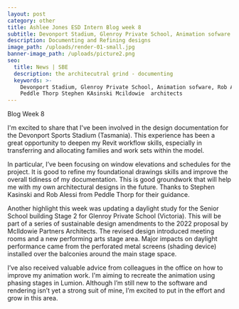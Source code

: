 ```yaml
---
layout: post
category: other
title: Ashlee Jones ESD Intern Blog week 8
subtitle: Devonport Stadium, Glenroy Private School, Animation sofware
description: Documenting and Refining designs
image_path: /uploads/render-01-small.jpg
banner-image_path: /uploads/picture2.png
seo:
  title: News | SBE
  description: the architecutral grind - documenting
  keywords: >-
    Devonport Stadium, Glenroy Private School, Animation sofware, Rob Alessi
    Peddle Thorp Stephen KAsinski Mcildowie  architects
---
```

Blog Week 8

I'm excited to share that I've been involved in the design documentation for the Devonport Sports Stadium (Tasmania). This experience has been a great opportunity to deepen my Revit workflow skills, especially in transferring and allocating families and work sets within the model.

In particular, I’ve been focusing on window elevations and schedules for the project. It is good to refine my foundational drawings skills and improve the overall tidiness of my documentation. This is good groundwork that will help me with my own architectural designs in the future. Thanks to Stephen Kasinski and Rob Alessi from Peddle Thorp for their guidance.

Another highlight this week was updating a daylight study for the Senior School building Stage 2 for Glenroy Private School (Victoria). This will be part of a series of sustainable design amendments to the 2022 proposal by McIldowie Partners Architects. The revised design introduced meeting rooms and a new performing arts stage area. Major impacts on daylight performance came from the perforated metal screens (shading device) installed over the balconies around the main stage space.

I’ve also received valuable advice from colleagues in the office on how to improve my animation work. I'm aiming to recreate the animation using phasing stages in Lumion. Although I’m still new to the software and rendering isn’t yet a strong suit of mine, I’m excited to put in the effort and grow in this area.